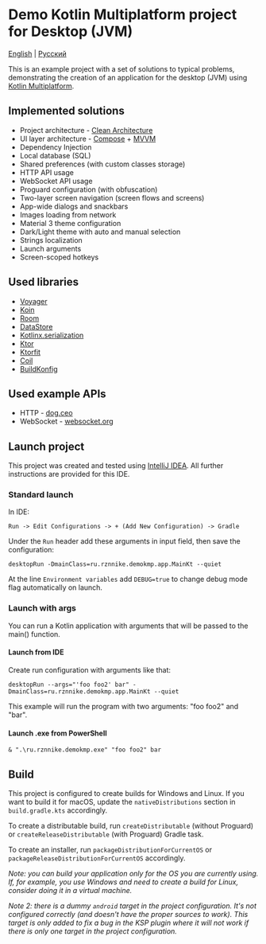 # Demo Kotlin Multiplatform project for Desktop (JVM)
[English](https://github.com/RznNike/DemoKMP#readme) | [Русский](/README.ru.md)

This is an example project with a set of solutions to typical problems, demonstrating the creation of an application for the desktop (JVM) using [Kotlin Multiplatform](https://www.jetbrains.com/kotlin-multiplatform/).

## Implemented solutions
* Project architecture - [Clean Architecture](https://blog.cleancoder.com/uncle-bob/2012/08/13/the-clean-architecture.html)
* UI layer architecture - [Compose](https://developer.android.com/develop/ui/compose/documentation) + [MVVM](https://developer.android.com/topic/libraries/architecture/viewmodel)
* Dependency Injection
* Local database (SQL)
* Shared preferences (with custom classes storage)
* HTTP API usage
* WebSocket API usage
* Proguard configuration (with obfuscation)
* Two-layer screen navigation (screen flows and screens)
* App-wide dialogs and snackbars
* Images loading from network
* Material 3 theme configuration
* Dark/Light theme with auto and manual selection
* Strings localization
* Launch arguments
* Screen-scoped hotkeys

## Used libraries
* [Voyager](https://voyager.adriel.cafe/)
* [Koin](https://insert-koin.io/)
* [Room](https://developer.android.com/jetpack/androidx/releases/room)
* [DataStore](https://developer.android.com/jetpack/androidx/releases/datastore)
* [Kotlinx.serialization](https://github.com/Kotlin/kotlinx.serialization)
* [Ktor](https://ktor.io/)
* [Ktorfit](https://foso.github.io/Ktorfit/)
* [Coil](https://coil-kt.github.io/coil/)
* [BuildKonfig](https://github.com/yshrsmz/BuildKonfig)

## Used example APIs
* HTTP - [dog.ceo](https://dog.ceo/dog-api/)
* WebSocket - [websocket.org](https://websocket.org/tools/websocket-echo-server)

## Launch project
This project was created and tested using [IntelliJ IDEA](https://www.jetbrains.com/idea/). All further instructions are provided for this IDE.

### Standard launch
In IDE:

```Run -> Edit Configurations -> + (Add New Configuration) -> Gradle```

Under the ```Run``` header add these arguments in input field, then save the configuration:

```desktopRun -DmainClass=ru.rznnike.demokmp.app.MainKt --quiet```

At the line ```Environment variables``` add ```DEBUG=true``` to change debug mode flag automatically on launch.

### Launch with args
You can run a Kotlin application with arguments that will be passed to the main() function.

#### Launch from IDE
Create run configuration with arguments like that:

```desktopRun --args="'foo foo2' bar" -DmainClass=ru.rznnike.demokmp.app.MainKt --quiet```

This example will run the program with two arguments: "foo foo2" and "bar".

#### Launch .exe from PowerShell
```& ".\ru.rznnike.demokmp.exe" "foo foo2" bar```

## Build
This project is configured to create builds for Windows and Linux. If you want to build it for macOS, update the ```nativeDistributions``` section in ```build.gradle.kts``` accordingly.

To create a distributable build, run ```createDistributable``` (without Proguard) or ```createReleaseDistributable``` (with Proguard) Gradle task.

To create an installer, run ```packageDistributionForCurrentOS``` or ```packageReleaseDistributionForCurrentOS``` accordingly.

*Note: you can build your application only for the OS you are currently using. If, for example, you use Windows and need to create a build for Linux, consider doing it in a virtual machine.*

*Note 2: there is a dummy ```android``` target in the project configuration. It's not configured correctly (and doesn't have the proper sources to work). This target is only added to fix a bug in the KSP plugin where it will not work if there is only one target in the project configuration.*
